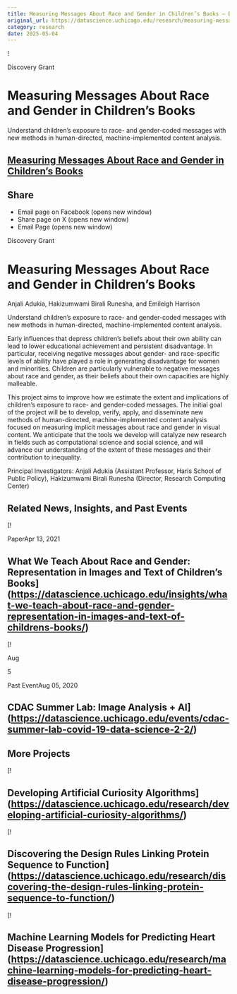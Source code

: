 ```yaml
---
title: Measuring Messages About Race and Gender in Children’s Books – DSI
original_url: https://datascience.uchicago.edu/research/measuring-messages-about-race-and-gender
category: research
date: 2025-05-04
---
```


!

Discovery Grant

# Measuring Messages About Race and Gender in Children’s Books

Understand children’s exposure to race- and gender-coded messages with new methods in human-directed, machine-implemented content analysis.

## [Measuring Messages About Race and Gender in Children’s Books](https://datascience.uchicago.edu/research/measuring-messages-about-race-and-gender/)

## Share

* Email page on Facebook (opens new window)
* Share page on X (opens new window)
* Email Page (opens new window)

<!-- Table-like structure detected -->

Discovery Grant

# Measuring Messages About Race and Gender in Children’s Books

Anjali Adukia, Hakizumwami Birali Runesha, and Emileigh Harrison

Understand children’s exposure to race- and gender-coded messages with new methods in human-directed, machine-implemented content analysis.

Early influences that depress children’s beliefs about their own ability can lead to lower educational achievement and persistent disadvantage. In particular, receiving negative messages about gender- and race-specific levels of ability have played a role in generating disadvantage for women and minorities. Children are particularly vulnerable to negative messages about race and gender, as their beliefs about their own capacities are highly malleable.

This project aims to improve how we estimate the extent and implications of children’s exposure to race- and gender-coded messages. The initial goal of the project will be to develop, verify, apply, and disseminate new methods of human-directed, machine-implemented content analysis focused on measuring implicit messages about race and gender in visual content. We anticipate that the tools we develop will catalyze new research in fields such as computational science and social science, and will advance our understanding of the extent of these messages and their contribution to inequality.

Principal Investigators: Anjali Adukia (Assistant Professor, Haris School of Public Policy), Hakizumwami Birali Runesha (Director, Research Computing Center)

## Related News, Insights, and Past Events

<!-- Table-like structure detected -->

[!

PaperApr 13, 2021

## What We Teach About Race and Gender: Representation in Images and Text of Children’s Books](https://datascience.uchicago.edu/insights/what-we-teach-about-race-and-gender-representation-in-images-and-text-of-childrens-books/)
[!

Aug

5

Past EventAug 05, 2020

## CDAC Summer Lab: Image Analysis + AI](https://datascience.uchicago.edu/events/cdac-summer-lab-covid-19-data-science-2-2/)

## More Projects

[! 

## Developing Artificial Curiosity Algorithms](https://datascience.uchicago.edu/research/developing-artificial-curiosity-algorithms/)

[! 

## Discovering the Design Rules Linking Protein Sequence to Function](https://datascience.uchicago.edu/research/discovering-the-design-rules-linking-protein-sequence-to-function/)

[! 

## Machine Learning Models for Predicting Heart Disease Progression](https://datascience.uchicago.edu/research/machine-learning-models-for-predicting-heart-disease-progression/)